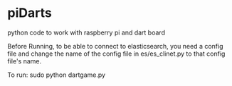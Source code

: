# piDarts
python code to work with raspberry pi and dart board

Before Running, to be able to connect to elasticsearch, you need a config file and change the name of the config file in es/es_clinet.py to that config file's name.

To run:
sudo python dartgame.py
